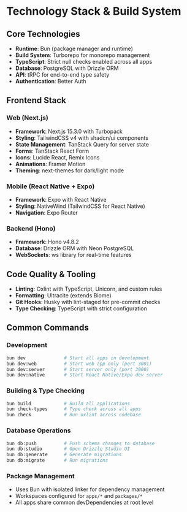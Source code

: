 # Technology Stack & Build System

## Core Technologies

- **Runtime**: Bun (package manager and runtime)
- **Build System**: Turborepo for monorepo management
- **TypeScript**: Strict null checks enabled across all apps
- **Database**: PostgreSQL with Drizzle ORM
- **API**: tRPC for end-to-end type safety
- **Authentication**: Better Auth

## Frontend Stack

### Web (Next.js)
- **Framework**: Next.js 15.3.0 with Turbopack
- **Styling**: TailwindCSS v4 with shadcn/ui components
- **State Management**: TanStack Query for server state
- **Forms**: TanStack React Form
- **Icons**: Lucide React, Remix Icons
- **Animations**: Framer Motion
- **Theming**: next-themes for dark/light mode

### Mobile (React Native + Expo)
- **Framework**: Expo with React Native
- **Styling**: NativeWind (TailwindCSS for React Native)
- **Navigation**: Expo Router

### Backend (Hono)
- **Framework**: Hono v4.8.2
- **Database**: Drizzle ORM with Neon PostgreSQL
- **WebSockets**: ws library for real-time features

## Code Quality & Tooling

- **Linting**: Oxlint with TypeScript, Unicorn, and custom rules
- **Formatting**: Ultracite (extends Biome)
- **Git Hooks**: Husky with lint-staged for pre-commit checks
- **Type Checking**: TypeScript with strict configuration

## Common Commands

### Development
```bash
bun dev              # Start all apps in development
bun dev:web          # Start web app only (port 3001)
bun dev:server       # Start server only (port 3000)
bun dev:native       # Start React Native/Expo dev server
```

### Building & Type Checking
```bash
bun build            # Build all applications
bun check-types      # Type check across all apps
bun check            # Run oxlint across codebase
```

### Database Operations
```bash
bun db:push          # Push schema changes to database
bun db:studio        # Open Drizzle Studio UI
bun db:generate      # Generate migrations
bun db:migrate       # Run migrations
```

### Package Management
- Uses Bun with isolated linker for dependency management
- Workspaces configured for `apps/*` and `packages/*`
- All apps share common devDependencies at root level